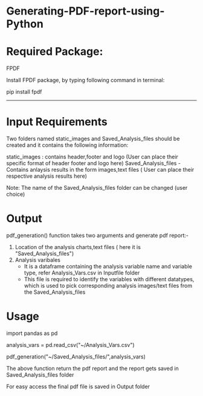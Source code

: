# Generating-PDF-report-using-Python

# Required Package:

FPDF

Install FPDF package, by typing following command in terminal:

pip install fpdf

-------------------------------------------------------------------------------------------------------------------------------------

# Input Requirements

Two folders named static_images and Saved_Analysis_files should be created and it contains the following information:

static_images : contains header,footer and logo (User can place their specific format of header footer and logo here)
Saved_Analysis_files - Contains anlaysis results in the form images,text files ( User can place their respective analysis results here)

Note: The name of the Saved_Analysis_files folder can be changed (user choice) 


# Output 

pdf_generation() function takes two arguments and generate pdf report:- 

1. Location of the analysis charts,text files ( here it is "Saved_Analysis_files")
2. Analysis varibales 
   * It is a dataframe containing the analysis variable name and variable type, refer Analysis_Vars.csv in Inputfile folder
   * This file is required to identify the variables with different datatypes, which is used to pick corresponding analysis images/text      files from the Saved_Analysis_files
   
# Usage
import pandas as pd

analysis_vars = pd.read_csv("~/Analysis_Vars.csv")

pdf_generation("~/Saved_Analysis_files/",analysis_vars)

The above function return the pdf report and the report gets saved in Saved_Analysis_files folder

For easy access the final pdf file is saved in Output folder
